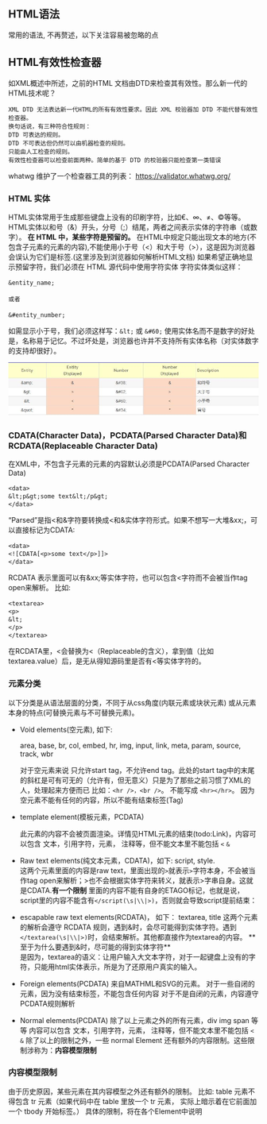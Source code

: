 ## HTML语法

常用的语法, 不再赘述，以下关注容易被忽略的点

## HTML有效性检查器

如XML概述中所述，之前的HTML 文档由DTD来检查其有效性。那么新一代的HTML技术呢？

```注意
XML DTD 无法表达新一代HTML的所有有效性要求。因此 XML 校验器加 DTD 不能代替有效性检查器。
换句话说，有三种符合性规则：
DTD 可表达的规则。
DTD 不可表达但仍然可以由机器检查的规则。
只能由人工检查的规则。
有效性检查器可以检查前面两种。简单的基于 DTD 的校验器只能检查第一类错误

```
whatwg 维护了一个检查器工具的列表： https://validator.whatwg.org/

### HTML 实体

HTML实体常用于生成那些键盘上没有的印刷字符，比如€、∞、≠、©等等。
HTML实体以和号（&）开头，分号（;）结尾，两者之间表示实体的字符串（或数字）。
**在 HTML 中，某些字符是预留的。**
在HTML中规定只能出现文本的地方(不包含子元素的元素的内容),不能使用小于号（<）和大于号（>），这是因为浏览器会误认为它们是标签.(这里涉及到浏览器如何解析HTML文档)
如果希望正确地显示预留字符，我们必须在 HTML 源代码中使用字符实体
字符实体类似这样：
```
&entity_name;

或者

&#entity_number;

```
如需显示小于号，我们必须这样写：```&lt;``` 或 ```&#60;```
使用实体名而不是数字的好处是，名称易于记忆。不过坏处是，浏览器也许并不支持所有实体名称（对实体数字的支持却很好）。

![html实体转义](./img/htmlentity.jpg)

### CDATA(Character Data)，PCDATA(Parsed Character Data)和RCDATA(Replaceable Character Data)

在XML中，不包含子元素的元素的内容默认必须是PCDATA(Parsed Character Data)
```
<data>
&lt;p&gt;some text&lt;/p&gt;
</data>
```
“Parsed”是指<和&字符要转换成&lt;和&amp;实体字符形式。如果不想写一大堆&xx;，可以直接标记为CDATA:
```
<data>
<![CDATA[<p>some text</p>]]>
</data>
```
RCDATA 表示里面可以有&xx;等实体字符，也可以包含<字符而不会被当作tag open来解析。 比如:
```
<textarea>
<p>
&lt;
</p>
</textarea>
```

在RCDATA里，&lt;会替换为<（Replaceable的含义），拿到值（比如textarea.value）后，是无从得知源码里是否有&lt;等实体字符的。

### 元素分类



以下分类是从语法层面的分类，不同于从css角度(内联元素或块状元素) 或从元素本身的特点(可替换元素与不可替换元素)。

- Void elements(空元素), 如下:

  area, base, br, col, embed, hr, img, input, link, meta, param, source, track, wbr
  
  对于空元素来说 只允许start tag，不允许end tag。此处的start tag中的末尾的斜杠是可有可无的（允许有，但无意义）只是为了那些之前习惯了XML的人，处理起来方便而已
  比如：```<hr />，<br />```。 不能写成 ```<hr></hr>```。  因为空元素不能有任何的内容，所以不能有结束标签(Tag)
  
- template element(模板元素，PCDATA)

  此元素的内容不会被页面渲染。详情见HTML元素的结束(todo:Link)，内容可以包含 文本，引用字符，元素， 注释等，但不能文本里不能包括 ```<``` ```&```

- Raw text elements(纯文本元素，CDATA)，如下:
  script, style.  
  这两个元素里面的内容是raw text，里面出现的```>```就表示```>```字符本身，不会被当作tag open来解析；&gt;也不会根据实体字符来转义，就表示&gt;字串自身。这就是CDATA.**有一个限制**  里面的内容不能有自身的ETAGO标记，也就是说，script里的内容不能含有```</script(\s|\\|>)```，否则就会导致script提前结束：

- escapable raw text elements(RCDATA)， 如下：
  textarea, title
  这两个元素的解析会遵守 RCDATA 规则，遇到&时，会尽可能得到实体字符。遇到```</textarea(\s|\\|>)```时，会结束解析。其他都直接作为textarea的内容。
  ** 至于为什么要遇到&时，尽可能的得到实体字符**  
  是因为，textarea的语义：让用户输入大文本字符，对于一起键盘上没有的字符，只能用html实体表示，所是为了还原用户真实的输入。
  
- Foreign elements(PCDATA)
  来自MATHML和SVG的元素。
  对于一些自闭的元素，因为没有结束标签，不能包含任何内容
  对于不是自闭的元素，内容遵守PCDATA规则解析
  
- Normal elements(PCDATA)
  除了以上元素之外的所有元素，div img span 等等
  内容可以包含 文本，引用字符，元素， 注释等，但不能文本里不能包括 ```<``` ```&```
  除了以上的限制之外，一些 normal Element 还有额外的内容限制。这些限制涉称为：**内容模型限制**
  
  
###  内容模型限制

由于历史原因，某些元素在其内容模型之外还有额外的限制。
比如:
   table 元素不得包含 tr 元素（如果代码中在 table 里放一个 tr 元素， 实际上暗示着在它前面加一个 tbody 开始标签。）
具体的限制，将在各个Element中说明

